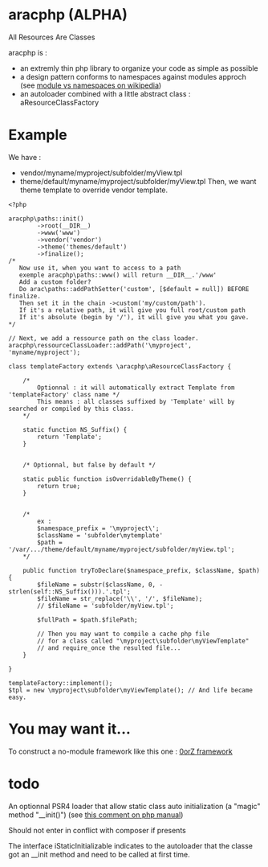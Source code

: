 # aracphp (ALPHA)
All Resources Are Classes

aracphp is :
* an extremly thin php library to organize your code as simple as possible
* a design pattern conforms to namespaces against modules approch (see [module vs namespaces on wikipedia](https://en.wikipedia.org/wiki/Module_pattern#Namespaces))
* an autoloader combined with a little abstract class : aResourceClassFactory

# Example
We have :
* vendor/myname/myproject/subfolder/myView.tpl
* theme/default/myname/myproject/subfolder/myView.tpl
Then, we want theme template to override vendor template.

```
<?php

aracphp\paths::init()
        ->root(__DIR__)
        ->www('www')
        ->vendor('vendor')
        ->theme('themes/default')
        ->finalize();
/*
   Now use it, when you want to access to a path
   exemple aracphp\paths::www() will return __DIR__.'/www'
   Add a custom folder?
   Do arac\paths::addPathSetter('custom', [$default = null]) BEFORE finalize.
   Then set it in the chain ->custom('my/custom/path').
   If it's a relative path, it will give you full root/custom path
   If it's absolute (begin by '/'), it will give you what you gave.
*/

// Next, we add a ressource path on the class loader.
aracphp\ressourceClassLoader::addPath('\myproject', 'myname/myproject');

class templateFactory extends \aracphp\aResourceClassFactory {
    
    /*
        Optionnal : it will automatically extract Template from 'templateFactory' class name */
        This means : all classes suffixed by 'Template' will by searched or compiled by this class.
    */
    
    static function NS_Suffix() {
        return 'Template';
    }
    
    
    /* Optionnal, but false by default */
    
    static public function isOverridableByTheme() {
        return true;
    }
    
    
    /*
        ex :
        $namespace_prefix = '\myproject\';
        $className = 'subfolder\mytemplate'
        $path = '/var/.../theme/default/myname/myproject/subfolder/myView.tpl';
    */
    
    public function tryToDeclare($namespace_prefix, $className, $path) {
        $fileName = substr($className, 0, - strlen(self::NS_Suffix())).'.tpl'; 
        $fileName = str_replace('\\', '/', $fileName);
        // $fileName = 'subfolder/myView.tpl';
        
        $fullPath = $path.$filePath;
        
        // Then you may want to compile a cache php file
        // for a class called "\myproject\subfolder\myViewTemplate"
        // and require_once the resulted file...
    }
    
}

templateFactory::implement();
$tpl = new \myproject\subfolder\myViewTemplate(); // And life became easy.

```

# You may want it...
To construct a no-module framework like this one : [0orZ framework](https://github.com/flavi1/0orZ-framework)

# todo

An optionnal PSR4 loader that allow static class auto initialization (a "magic" method "__init()")
(see [this comment on php manual](https://www.php.net/manual/fr/language.oop5.autoload.php#86195))

Should not enter in conflict with composer if presents

The interface iStaticInitializable indicates to the autoloader that the classe got an __init method and need to be called at first time.
